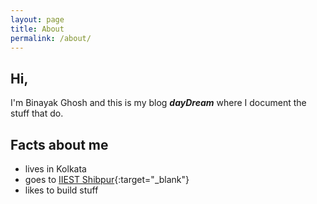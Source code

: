 ```yaml
---
layout: page
title: About
permalink: /about/
---
```


## Hi, ##

I'm Binayak Ghosh and this is my blog ***dayDream*** where I document the stuff that do.


## Facts about me ##
+ lives in Kolkata
+ goes to [IIEST Shibpur](https://en.wikipedia.org/wiki/Indian_Institute_of_Engineering_Science_and_Technology,_Shibpur){:target="_blank"}
+ likes to build stuff
